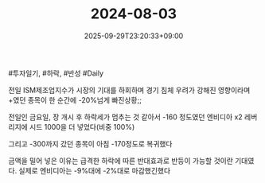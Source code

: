 ﻿---
title: "2024-08-03"
date: 2025-09-29T23:20:33+09:00
lastmod: 2025-10-02T20:02:01+09:00
type: docs
sidebar:
  open: true
weight: 2
---
<div style="display:none">
  <meta property="article:published_time" content="2025-09-29T14:20:33Z" />
  <meta property="article:modified_time" content="2025-10-02T11:02:01Z" />
</div>
#투자일기, #하락, #반성 #Daily 

전일 ISM제조업지수가 시장의 기대를 하회하며 경기 침체 우려가 강해진 영향이라며 +였던 종목이 한 순간에 -20%넘게 빠진상황;;

전일인 금요일, 장 개시 후 하락세가 멈추는 것 같아서 -160 정도였던 엔비디아 x2 레버리지에 시드 1000을 더 넣었다(비중 100%)

그리고 -300까지 갔던 종목이 아침 -170정도로 복귀했다

금액을 밀어 넣은 이유는 급격한 하락에 따른 반대효과로 반등이 가능할 것이란 기대였다. 실제로 엔비디아는 -9%대에 -2%대로 마감했긴했다
